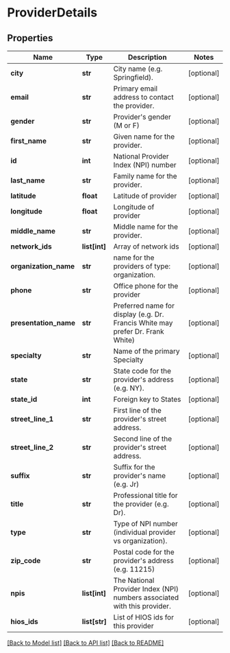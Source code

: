 # ProviderDetails

## Properties
Name | Type | Description | Notes
------------ | ------------- | ------------- | -------------
**city** | **str** | City name (e.g. Springfield). | [optional] 
**email** | **str** | Primary email address to contact the provider. | [optional] 
**gender** | **str** | Provider&#39;s gender (M or F) | [optional] 
**first_name** | **str** | Given name for the provider. | [optional] 
**id** | **int** | National Provider Index (NPI) number | [optional] 
**last_name** | **str** | Family name for the provider. | [optional] 
**latitude** | **float** | Latitude of provider | [optional] 
**longitude** | **float** | Longitude of provider | [optional] 
**middle_name** | **str** | Middle name for the provider. | [optional] 
**network_ids** | **list[int]** | Array of network ids | [optional] 
**organization_name** | **str** | name for the providers of type: organization. | [optional] 
**phone** | **str** | Office phone for the provider | [optional] 
**presentation_name** | **str** | Preferred name for display (e.g. Dr. Francis White may prefer Dr. Frank White) | [optional] 
**specialty** | **str** | Name of the primary Specialty | [optional] 
**state** | **str** | State code for the provider&#39;s address (e.g. NY). | [optional] 
**state_id** | **int** | Foreign key to States | [optional] 
**street_line_1** | **str** | First line of the provider&#39;s street address. | [optional] 
**street_line_2** | **str** | Second line of the provider&#39;s street address. | [optional] 
**suffix** | **str** | Suffix for the provider&#39;s name (e.g. Jr) | [optional] 
**title** | **str** | Professional title for the provider (e.g. Dr). | [optional] 
**type** | **str** | Type of NPI number (individual provider vs organization). | [optional] 
**zip_code** | **str** | Postal code for the provider&#39;s address (e.g. 11215) | [optional] 
**npis** | **list[int]** | The National Provider Index (NPI) numbers associated with this provider. | [optional] 
**hios_ids** | **list[str]** | List of HIOS ids for this provider | [optional] 

[[Back to Model list]](../README.md#documentation-for-models) [[Back to API list]](../README.md#documentation-for-api-endpoints) [[Back to README]](../README.md)


